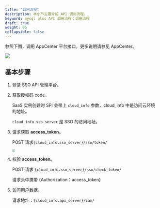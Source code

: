 ```yaml
---
title: "调用流程"
description: 本小节主要介绍 API 调用流程。 
keyword: mysql plus API 调用流程；调用流程
draft: true
weight: 05
collapsible: false
---
```


参照下图，调用 AppCenter 平台接口，更多说明请参见 AppCenter。

<img src="/appcenter/dev-platform/_images/um_spi_call.png">

## 基本步骤

1. 登录 SSO API 管理平台。
2. 获取授权码 code。

   SaaS 实例创建时 SPI 会带上 `cloud_info` 参数，cloud_info 中是访问云环境的地址。

   `cloud_info.sso_server` 是 SSO 的访问地址。

3. 请求获取 **access_token**。

   POST 请求`{cloud_info.sso_server}/sso/token/`

   <img src="/appcenter/dev-platform/_images/um_spi_token.png" style="zoom:50%;" />

4. 校验 **access_token**。

   POST 请求 `{cloud_info.sso_server}/sso/check_token/` 

   请求头中携带 {Authorization：access_token}

5. 访问用户数据。

   请求地址：`{cloud_info.api_server}/iam/` 
